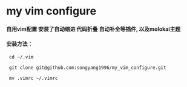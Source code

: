 # my vim configure
#### 自用vim配置 安装了自动缩进 代码折叠 自动补全等插件, 以及molokai主题
#### 安装方法：
` cd ~/.vim`

` git clone git@github.com:songyang1996/my_vim_configure.git`

` mv .vimrc ~/.vimrc`
